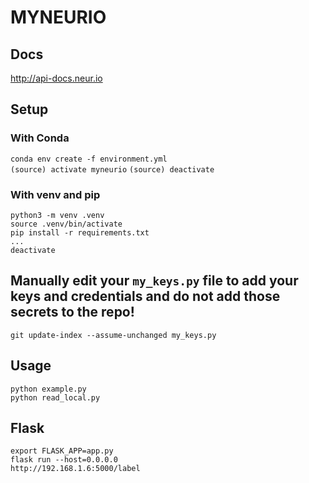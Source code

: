 # MYNEURIO

## Docs

http://api-docs.neur.io

## Setup

### With Conda

`conda env create -f environment.yml`  
`(source) activate myneurio`
`(source) deactivate`

### With venv and pip

`python3 -m venv .venv`  
`source .venv/bin/activate`  
`pip install -r requirements.txt`  
`...`  
`deactivate`

## Manually edit your `my_keys.py` file to add your keys and credentials and do not add those secrets to the repo!

`git update-index --assume-unchanged my_keys.py`

## Usage

`python example.py`  
`python read_local.py`

## Flask

`export FLASK_APP=app.py`  
`flask run --host=0.0.0.0`  
`http://192.168.1.6:5000/label`

